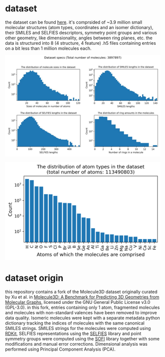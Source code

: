 # dataset
the dataset can be found [here](https://drive.google.com/drive/folders/1cUiWKWdU7CQoh67a-ucyb-Na1lSwWjKH?usp=drive_link). it's comprsided of ~3.9 million small molecular structures (atom types, coordinates and an isomer dictionary), their SMILES and SELFIES descriptors, symmetry point groups and various other geometry, like dimensionality, angles between ring planes, etc. the data is structured into 8 (4 structure, 4 feature) .h5 files containing entries on a bit less than 1 million molecules each.

![dataset_info.png](dataset_info.jpg)

![molecule_atom_type_distribution.png](molecule_atom_type_distribution.png)

# dataset origin
this repository contains a fork of the Molecule3D dataset originally curated by Xu et al. in [Molecule3D: A Benchmark for Predicting 3D Geometries from Molecular Graphs](https://arxiv.org/abs/2110.01717), licensed under the GNU General Public License v3.0 (GPL-3.0). in this fork, entries containing only 1 atom, fragmented molecules and molecules with non-standard valences have been removed to improve data quality. Isomeric molecules were kept with a separate metadata python dictionary tracking the indices of molecules with the same canonical SMILES strings. SMILES strings for the molecules were computed using [RDKit](https://github.com/rdkit/rdkit), SELFIES representations using the [SELFIES](https://github.com/aspuru-guzik-group/selfies) library and point symmetry groups were computed using the [SOFI](https://github.com/mammasmias/IterativeRotationsAssignments) library together with some modifications and manual error corrections. Dimensional analysis was performed using Principal Component Analysis (PCA).
